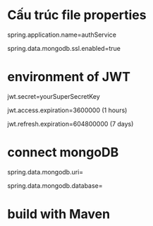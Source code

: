 # Cấu trúc file properties

spring.application.name=authService

spring.data.mongodb.ssl.enabled=true

# environment of JWT 
jwt.secret=yourSuperSecretKey

jwt.access.expiration=3600000 (1 hours)

jwt.refresh.expiration=604800000 (7 days)

# connect mongoDB
spring.data.mongodb.uri=

spring.data.mongodb.database=

# build with Maven